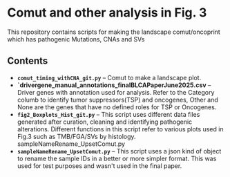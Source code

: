 # Comut and other analysis in Fig. 3

This repository contains scripts for making the landscape comut/oncoprint which has pathogenic Mutations, CNAs and SVs

## Contents
- **`comut_timing_withCNA_git.py`** – Comut to make a landscape plot.
- **`drivergene_manual_annotations_finalBLCAPaperJune2025.csv** – Driver genes with annotation used for analysis. Refer to the Category columb to identify tumor suppressors(TSP) and oncogenes, Other and None are the genes that have no defined roles for TSP or Oncogenes.
- **`fig2_Boxplots_Hist_git.py`** – This script uses different data files generated after curation, cleaning and identifying pathogenic alterations. Different functions in this script refer to various plots used in Fig.3 such as TMB/FGA/SVs by histology.
sampleNameRename_UpsetComut.py
- **`sampleNameRename_UpsetComut.py`** – This script uses a json kind of object to rename the sample IDs in a better or more simpler format. This was used for test purposes and wasn't used in the final paper. 

